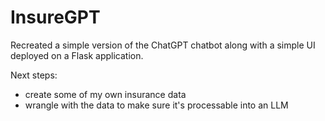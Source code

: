 # InsureGPT

Recreated a simple version of the ChatGPT chatbot along with a simple UI deployed on a Flask application.

Next steps:

- create some of my own insurance data
- wrangle with the data to make sure it's processable into an LLM